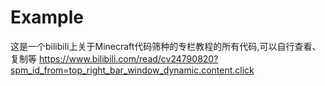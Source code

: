 # Example
这是一个bilibili上关于Minecraft代码筛种的专栏教程的所有代码,可以自行查看、复制等
https://www.bilibili.com/read/cv24790820?spm_id_from=top_right_bar_window_dynamic.content.click
